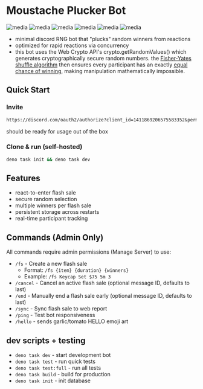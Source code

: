 # Moustache Plucker Bot

![media](https://cdn.discordapp.com/emojis/1354520022307045437.webp?size=240&animated=true)
![media](https://cdn.discordapp.com/emojis/1354520022307045437.webp?size=240&animated=true)
![media](https://cdn.discordapp.com/emojis/1354520022307045437.webp?size=240&animated=true)
![media](https://cdn.discordapp.com/emojis/1354520022307045437.webp?size=240&animated=true)
![media](https://cdn.discordapp.com/emojis/1354520022307045437.webp?size=240&animated=true)
![media](https://cdn.discordapp.com/emojis/1354520022307045437.webp?size=240&animated=true)

- minimal discord RNG bot that "plucks" random winners from reactions
- optimized for rapid reactions via concurrency
- this bot uses the Web Crypto API's crypto.getRandomValues() which generates cryptographically secure random numbers. the [Fisher-Yates shuffle algorithm](https://youtu.be/gt0Ro1PqFTk) then ensures every participant has an exactly [equal chance of winning](https://bost.ocks.org/mike/shuffle/), making manipulation mathematically impossible.

## Quick Start

### Invite

```md
https://discord.com/oauth2/authorize?client_id=1411869206575583352&permissions=76864&scope=bot%20applications.commands
```
should be ready for usage out of the box


### Clone & run (self-hosted)

```bash
deno task init && deno task dev
```

## Features

- react-to-enter flash sale
- secure random selection
- multiple winners per flash sale
- persistent storage across restarts
- real-time participant tracking

## Commands (Admin Only)

All commands require admin permissions (Manage Server) to use:

- `/fs` - Create a new flash sale
  - Format: `/fs {item} {duration} {winners}`
  - Example: `/fs Keycap Set $75 5m 3`
- `/cancel` - Cancel an active flash sale (optional message ID, defaults to last)
- `/end` - Manually end a flash sale early (optional message ID, defaults to last)
- `/sync` - Sync flash sale to web report
- `/ping` - Test bot responsiveness
- `/hello` - sends garlic/tomato HELLO emoji art

## dev scripts + testing

- `deno task dev` - start development bot
- `deno task test` - run quick tests
- `deno task test:full` - run all tests
- `deno task build` - build for production
- `deno task init` - init database
